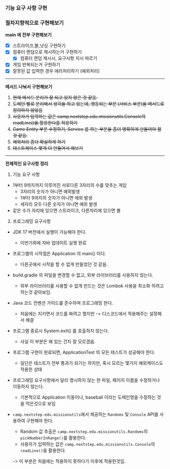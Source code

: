### 기능 요구 사항 구현

### 절차지향적으로 구현해보기

**main 에 전부 구현해보기**

- [x] 스트라이크,볼,낫싱 구현하기
- [x] 컴퓨터 랜덤으로 제시하는거 구현하기
    - [X] 컴퓨터 랜덤 제시시, 요구사항 지시 따르기
- [x] 게임 반복되는거 구현하기
- [x] 잘못된 값 입력한 경우 에러처리하기 (예외처리)

---
**메서드 나눠서 구현해보기**

1. ~~현재 메서드 분리가 잘 되고 있지 않은 것 같음.~~
2. ~~도메인 별로 분리해서 생각을 하고 있는데, 행동되는 부분 (서비스 부분)을 메서드로 정의하지 않았음~~
3. ~~사용자가 입력하는 값은 camp.nextstep.edu.missionutils.Console의 readLine()을 활용한다를 적용하기~~
4. ~~Game Entity 부분 수정하기, Service 를 하는 부분을 좀더 명확하게 만들어야 할 것 같음.~~
5. ~~예외처리 좀더 확실하게 하기~~
6. ~~테스트케이스 몇개 더 만들어서 해보기~~

---
**전체적인 요구사항 정리**

1. 기능 요구 사항

- 1부터 9까지까지 이루어진 서로다른 3자리의 수를 맞추는 게임
    - 3자리의 숫자가 아니면 예외발생
    - 1부터 9까지의 숫자가 아니면 에외 발생
    - 세자리 모두 다른 숫자가 아니면 예외 발생
- 같은 수가 자리에 있으면 스트라이크, 다른자리에 있으면 볼

2. 프로그래밍 요구사항

- JDK 17 버전에서 실행이 가능해야 한다.
    - 이번기회에 자바 업데이트 실행 완료

- 프로그램의 시작점은 Application 의 main() 이다.
    - 다른곳에서 시작을 할 수 없게 만들었던 것 같음.

- build.gradle 의 파일을 변경할 수 없고, 외부 라이브러리를 사용하지 않는다.
    - 외부 라이브러리를 사용할 수 없게 만드는 것은 Lombok 사용을 최소화 하려고 하는것 같아보임.

- Java 코드 컨벤션 가이드를 준수하며 프로그래밍 한다.
    - 처음에는 지키면서 코드를 짜려고 했지만 -> 디스코드에서 적용해주는 설정해서 해결

- 프로그램 종료시 System.exit() 를 호출하지 않는다.
    - 사실 이 부분은 왜 있는 건지 잘 모르겠음.
- 프로그램 구현이 완료되면, ApplicationTest 의 모든 테스트가 성공해야 한다.
    - 일단은 테스트가 전부 통과가 되기는 하지만, 혹시 모르는 몇가지 예외케이스도 적용한 상태
- 프로그래밍 요구사항에서 달리 명시하지 않는 한 파일, 패키지 이름을 수정하거나 이동하지 않는다.
    - 기본적으로 Application 이동이나, baseball 이라는 도메인명을 수정하는 것을 막은것으로 보임

- `camp.nextstep.edu.missionutils`에서 제공하는 `Randoms` 및 `Console` API를 사용하여 구현해야 한다.
    - Random 값 추출은 `camp.nextstep.edu.missionutils.Randoms`의 `pickNumberInRange()`를 활용한다.
    - 사용자가 입력하는 값은 `camp.nextstep.edu.missionutils.Console`의 `readLine()`을 활용한다.

  -> 이 부분은 처음에는 적용하지 못하다가 이후에 적용한것임.